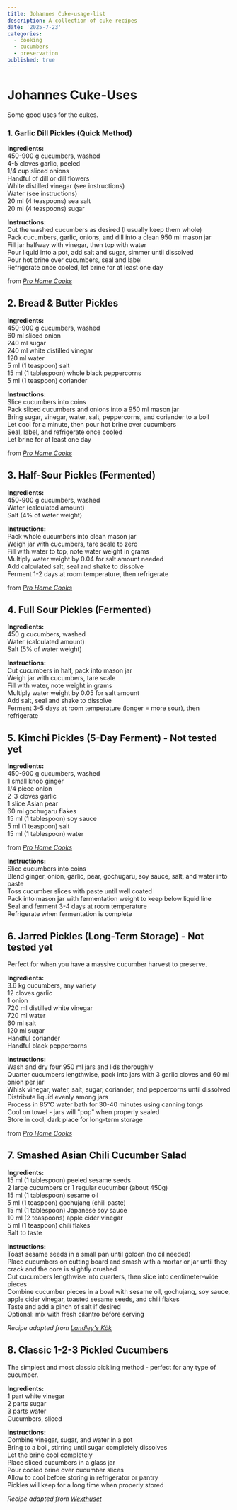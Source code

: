 ```yaml
---
title: Johannes Cuke-usage-list
description: A collection of cuke recipes
date: '2025-7-23'
categories:
  - cooking
  - cucumbers
  - preservation
published: true
---
```

# Johannes Cuke-Uses
Some good uses for the cukes.

### 1. Garlic Dill Pickles (Quick Method)
**Ingredients:**  
450-900 g cucumbers, washed  
4-5 cloves garlic, peeled  
1/4 cup sliced onions  
Handful of dill or dill flowers  
White distilled vinegar (see instructions)  
Water (see instructions)  
20 ml (4 teaspoons) sea salt  
20 ml (4 teaspoons) sugar

**Instructions:**  
Cut the washed cucumbers as desired (I usually keep them whole)  
Pack cucumbers, garlic, onions, and dill into a clean 950 ml mason jar  
Fill jar halfway with vinegar, then top with water  
Pour liquid into a pot, add salt and sugar, simmer until dissolved  
Pour hot brine over cucumbers, seal and label  
Refrigerate once cooled, let brine for at least one day

from *[Pro Home Cooks](https://lifebymikeg.com/blogs/all/beginners-guide-to-pickling-cucumbers)*

## 2. Bread & Butter Pickles
**Ingredients:**  
450-900 g cucumbers, washed  
60 ml sliced onion  
240 ml sugar  
240 ml white distilled vinegar  
120 ml water  
5 ml (1 teaspoon) salt  
15 ml (1 tablespoon) whole black peppercorns  
5 ml (1 teaspoon) coriander  

**Instructions:**  
Slice cucumbers into coins  
Pack sliced cucumbers and onions into a 950 ml mason jar  
Bring sugar, vinegar, water, salt, peppercorns, and coriander to a boil  
Let cool for a minute, then pour hot brine over cucumbers  
Seal, label, and refrigerate once cooled  
Let brine for at least one day  

from *[Pro Home Cooks](https://lifebymikeg.com/blogs/all/beginners-guide-to-pickling-cucumbers)*

## 3. Half-Sour Pickles (Fermented)
**Ingredients:**  
450-900 g cucumbers, washed  
Water (calculated amount)  
Salt (4% of water weight)  

**Instructions:**  
Pack whole cucumbers into clean mason jar  
Weigh jar with cucumbers, tare scale to zero  
Fill with water to top, note water weight in grams  
Multiply water weight by 0.04 for salt amount needed  
Add calculated salt, seal and shake to dissolve  
Ferment 1-2 days at room temperature, then refrigerate  

from *[Pro Home Cooks](https://lifebymikeg.com/blogs/all/beginners-guide-to-pickling-cucumbers)*

## 4. Full Sour Pickles (Fermented)
**Ingredients:**  
450 g cucumbers, washed  
Water (calculated amount)  
Salt (5% of water weight)  

**Instructions:**  
Cut cucumbers in half, pack into mason jar  
Weigh jar with cucumbers, tare scale  
Fill with water, note weight in grams  
Multiply water weight by 0.05 for salt amount  
Add salt, seal and shake to dissolve  
Ferment 3-5 days at room temperature (longer = more sour), then refrigerate  

## 5. Kimchi Pickles (5-Day Ferment) - Not tested yet
**Ingredients:**  
450-900 g cucumbers, washed  
1 small knob ginger  
1/4 piece onion  
2-3 cloves garlic  
1 slice Asian pear  
60 ml gochugaru flakes  
15 ml (1 tablespoon) soy sauce  
5 ml (1 teaspoon) salt  
15 ml (1 tablespoon) water  

from *[Pro Home Cooks](https://lifebymikeg.com/blogs/all/beginners-guide-to-pickling-cucumbers)*

**Instructions:**  
Slice cucumbers into coins  
Blend ginger, onion, garlic, pear, gochugaru, soy sauce, salt, and water into paste  
Toss cucumber slices with paste until well coated  
Pack into mason jar with fermentation weight to keep below liquid line  
Seal and ferment 3-4 days at room temperature  
Refrigerate when fermentation is complete  

## 6. Jarred Pickles (Long-Term Storage) - Not tested yet

Perfect for when you have a massive cucumber harvest to preserve.

**Ingredients:**  
3.6 kg cucumbers, any variety  
12 cloves garlic  
1 onion  
720 ml distilled white vinegar  
720 ml water  
60 ml salt  
120 ml sugar  
Handful coriander  
Handful black peppercorns  

**Instructions:**  
Wash and dry four 950 ml jars and lids thoroughly  
Quarter cucumbers lengthwise, pack into jars with 3 garlic cloves and 60 ml onion per jar  
Whisk vinegar, water, salt, sugar, coriander, and peppercorns until dissolved  
Distribute liquid evenly among jars  
Process in 85°C water bath for 30-40 minutes using canning tongs  
Cool on towel - jars will "pop" when properly sealed  
Store in cool, dark place for long-term storage  

from *[Pro Home Cooks](https://lifebymikeg.com/blogs/all/beginners-guide-to-pickling-cucumbers)*

## 7. Smashed Asian Chili Cucumber Salad

**Ingredients:**  
15 ml (1 tablespoon) peeled sesame seeds  
2 large cucumbers or 1 regular cucumber (about 450g)  
15 ml (1 tablespoon) sesame oil  
5 ml (1 teaspoon) gochujang (chili paste)  
15 ml (1 tablespoon) Japanese soy sauce  
10 ml (2 teaspoons) apple cider vinegar  
5 ml (1 teaspoon) chili flakes  
Salt to taste  

**Instructions:**  
Toast sesame seeds in a small pan until golden (no oil needed)  
Place cucumbers on cutting board and smash with a mortar or jar until they crack and the core is slightly crushed  
Cut cucumbers lengthwise into quarters, then slice into centimeter-wide pieces  
Combine cucumber pieces in a bowl with sesame oil, gochujang, soy sauce, apple cider vinegar, toasted sesame seeds, and chili flakes  
Taste and add a pinch of salt if desired  
Optional: mix with fresh cilantro before serving  

*Recipe adapted from [Landley's Kök](https://www.landleyskok.se/recept/smashad-asiatisk-gurksallad)*

## 8. Classic 1-2-3 Pickled Cucumbers

The simplest and most classic pickling method - perfect for any type of cucumber.

**Ingredients:**  
1 part white vinegar  
2 parts sugar  
3 parts water  
Cucumbers, sliced  

**Instructions:**  
Combine vinegar, sugar, and water in a pot  
Bring to a boil, stirring until sugar completely dissolves  
Let the brine cool completely  
Place sliced cucumbers in a glass jar  
Pour cooled brine over cucumber slices  
Allow to cool before storing in refrigerator or pantry  
Pickles will keep for a long time when properly stored  

*Recipe adapted from [Wexthuset](https://www.wexthuset.com/fakta-och-rad/inspiration-odling-och-tradgard/recept-med-egenodlade-vaxter/tips-pa-gurkrecept)*
